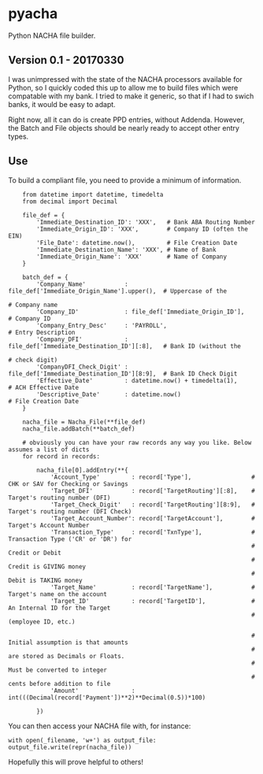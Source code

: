 # pyacha
Python NACHA file builder.

## Version 0.1 - 20170330

I was unimpressed with the state of the NACHA processors available for Python,
so I quickly coded this up to allow me to build files which were compatable
with my bank. I tried to make it generic, so that if I had to swich banks,
it would be easy to adapt.

Right now, all it can do is create PPD entries, without Addenda. However,
the Batch and File objects should be nearly ready to accept other entry types.

## Use

To build a compliant file, you need to provide a minimum of information.

        from datetime import datetime, timedelta
        from decimal import Decimal
        
        file_def = {
            'Immediate_Destination_ID': 'XXX',   # Bank ABA Routing Number
            'Immediate_Origin_ID': 'XXX',        # Company ID (often the EIN)
            'File_Date': datetime.now(),         # File Creation Date
            'Immediate_Destination_Name': 'XXX', # Name of Bank
            'Immediate_Origin_Name': 'XXX'       # Name of Company
        }

        batch_def = {
            'Company_Name'           : file_def['Immediate_Origin_Name'].upper(),  # Uppercase of the
                                                                                   # Company name
            'Company_ID'             : file_def['Immediate_Origin_ID'],            # Company ID
            'Company_Entry_Desc'     : 'PAYROLL',                                  # Entry Description
            'Company_DFI'            : file_def['Immediate_Destination_ID'][:8],   # Bank ID (without the 
                                                                                   # check digit)
            'CompanyDFI_Check_Digit' : file_def['Immediate_Destination_ID'][8:9],  # Bank ID Check Digit
            'Effective_Date'         : datetime.now() + timedelta(1),              # ACH Effective Date
            'Descriptive_Date'       : datetime.now()                              # File Creation Date
        }

        nacha_file = Nacha_File(**file_def)
        nacha_file.addBatch(**batch_def)
        
        # obviously you can have your raw records any way you like. Below assumes a list of dicts
        for record in records:

            nacha_file[0].addEntry(**{
                'Account_Type'         : record['Type'],                 # CHK or SAV for Checking or Savings
                'Target_DFI'           : record['TargetRouting'][:8],    # Target's routing number (DFI)
                'Target_Check_Digit'   : record['TargetRouting'][8:9],   # Target's routing number (DFI Check)
                'Target_Account_Number': record['TargetAccount'],        # Target's Account Number
                'Transaction_Type'     : record['TxnType'],              # Transaction Type ('CR' or 'DR') for
                                                                         # Credit or Debit
                                                                         # Credit is GIVING money
                                                                         # Debit is TAKING money
                'Target_Name'          : record['TargetName'],           # Target's name on the account
                'Target_ID'            : record['TargetID'],             # An Internal ID for the Target 
                                                                         # (employee ID, etc.)
                
                                                                         # Initial assumption is that amounts
                                                                         # are stored as Decimals or Floats.
                                                                         # Must be converted to integer 
                                                                         # cents before addition to file
                'Amount'               : int(((Decimal(record['Payment'])**2)**Decimal(0.5))*100)
                
            })

You can then access your NACHA file with, for instance:

    with open(_filename, 'w+') as output_file: output_file.write(repr(nacha_file))

Hopefully this will prove helpful to others!
